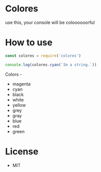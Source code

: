 # Colores


use this, your console will be coloooooorful

# How to use

```js
const colores = require('colores')

console.log(colores.cyan(`Im a string.`)) 
```

Colors -

* magenta
* cyan
* black
* white
* yellow
* grey
* gray
* blue
* red
* green

# License

* MIT




